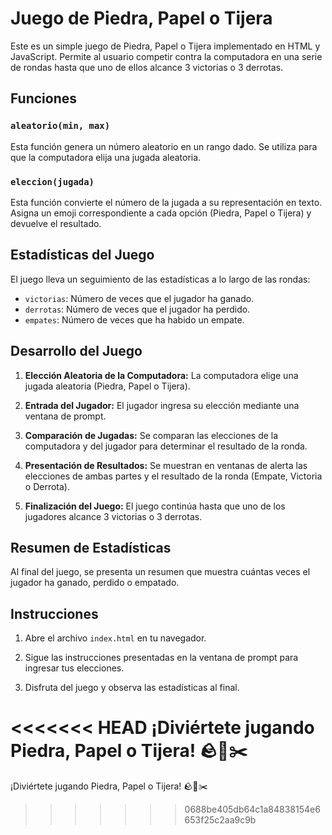# Juego de Piedra, Papel o Tijera

Este es un simple juego de Piedra, Papel o Tijera implementado en HTML y JavaScript. Permite al usuario competir contra la computadora en una serie de rondas hasta que uno de ellos alcance 3 victorias o 3 derrotas.

## Funciones

### `aleatorio(min, max)`

Esta función genera un número aleatorio en un rango dado. Se utiliza para que la computadora elija una jugada aleatoria.

### `eleccion(jugada)`

Esta función convierte el número de la jugada a su representación en texto. Asigna un emoji correspondiente a cada opción (Piedra, Papel o Tijera) y devuelve el resultado.

## Estadísticas del Juego

El juego lleva un seguimiento de las estadísticas a lo largo de las rondas:

- `victorias`: Número de veces que el jugador ha ganado.
- `derrotas`: Número de veces que el jugador ha perdido.
- `empates`: Número de veces que ha habido un empate.

## Desarrollo del Juego

1. **Elección Aleatoria de la Computadora:** La computadora elige una jugada aleatoria (Piedra, Papel o Tijera).

2. **Entrada del Jugador:** El jugador ingresa su elección mediante una ventana de prompt.

3. **Comparación de Jugadas:** Se comparan las elecciones de la computadora y del jugador para determinar el resultado de la ronda.

4. **Presentación de Resultados:** Se muestran en ventanas de alerta las elecciones de ambas partes y el resultado de la ronda (Empate, Victoria o Derrota).

5. **Finalización del Juego:** El juego continúa hasta que uno de los jugadores alcance 3 victorias o 3 derrotas.

## Resumen de Estadísticas

Al final del juego, se presenta un resumen que muestra cuántas veces el jugador ha ganado, perdido o empatado.

## Instrucciones

1. Abre el archivo `index.html` en tu navegador.

2. Sigue las instrucciones presentadas en la ventana de prompt para ingresar tus elecciones.

3. Disfruta del juego y observa las estadísticas al final.

<<<<<<< HEAD
¡Diviértete jugando Piedra, Papel o Tijera! 🪨📄✂️
=======
¡Diviértete jugando Piedra, Papel o Tijera! 🪨📄✂️
>>>>>>> 0688be405db64c1a84838154e6653f25c2aa9c9b
